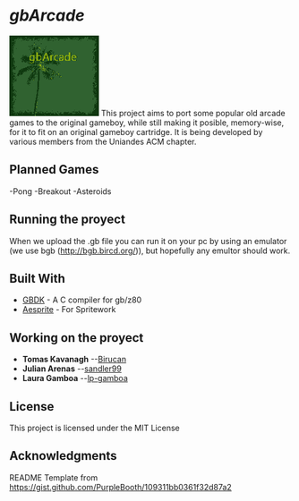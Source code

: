 # _**gbArcade**_
![tag](https://github.com/acmuniandes/gbarcade/blob/master/media/title.bmp)
This project aims to port some popular old arcade games to the original gameboy, while still making it posible, memory-wise, for it to fit on an original gameboy cartridge. It is being developed by various members from the Uniandes ACM chapter.

## Planned Games
-Pong
-Breakout
-Asteroids

## Running the proyect

When we upload the .gb file you can run it on your pc by using an emulator (we use  bgb (http://bgb.bircd.org/)), but hopefully any emultor should work.


## Built With

* [GBDK](http://www.dropwizard.io/1.0.2/docs/) - A C compiler for gb/z80
* [Aesprite](https://www.aseprite.org/) - For Spritework

## Working on the proyect

* **Tomas Kavanagh** --[Birucan](https://github.com/birucan)
* **Julian Arenas**   --[sandler99](https://github.com/sandler99)
* **Laura Gamboa** --[lp-gamboa](https://github.com/lp-gamboa)


## License

This project is licensed under the MIT License

## Acknowledgments

README Template from https://gist.github.com/PurpleBooth/109311bb0361f32d87a2